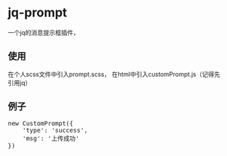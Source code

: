 # jq-prompt
一个jq的消息提示框插件，

## 使用
在个人scss文件中引入prompt.scss，
在html中引入customPrompt.js（记得先引用jq）

## 例子
<pre>
new CustomPrompt({
    'type': 'success',
    'msg': '上传成功'
})
</pre>

